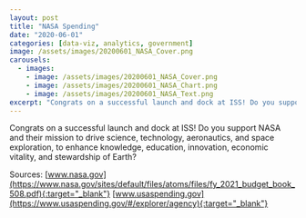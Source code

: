 ```yaml
---
layout: post
title: "NASA Spending"
date: "2020-06-01"
categories: [data-viz, analytics, government]
image: /assets/images/20200601_NASA_Cover.png
carousels:
  - images: 
    - image: /assets/images/20200601_NASA_Cover.png
    - image: /assets/images/20200601_NASA_Chart.png
    - image: /assets/images/20200601_NASA_Text.png
excerpt: "Congrats on a successful launch and dock at ISS! Do you support NASA and their mission to drive science, technology, aeronautics, and space exploration, to enhance knowledge, education, innovation, economic vitality, and stewardship of Earth?"
---
```


Congrats on a successful launch and dock at ISS! Do you support NASA and their mission to drive science, technology, aeronautics, and space exploration, to enhance knowledge, education, innovation, economic vitality, and stewardship of Earth?

Sources:
[www.nasa.gov](https://www.nasa.gov/sites/default/files/atoms/files/fy_2021_budget_book_508.pdf){:target="_blank"}
[www.usaspending.gov](https://www.usaspending.gov/#/explorer/agency){:target="_blank"}